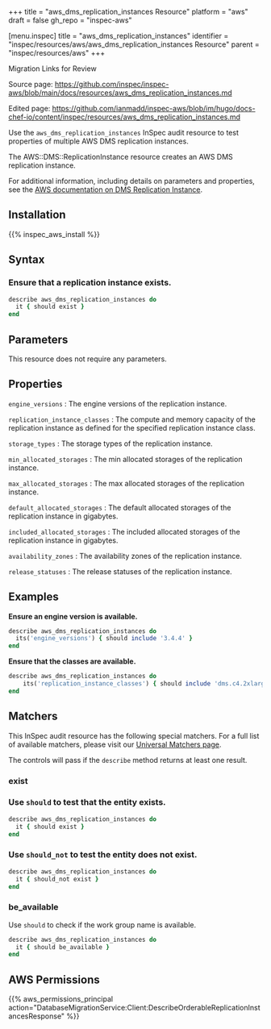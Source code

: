 +++
title = "aws_dms_replication_instances Resource"
platform = "aws"
draft = false
gh_repo = "inspec-aws"

[menu.inspec]
title = "aws_dms_replication_instances"
identifier = "inspec/resources/aws/aws_dms_replication_instances Resource"
parent = "inspec/resources/aws"
+++

<div class="admonition-note">
<p class="admonition-note-title">Migration Links for Review</p>
<div class="admonition-note-text">
<p>Source page: <a href="https://github.com/inspec/inspec-aws/blob/main/docs/resources/aws_dms_replication_instances.md">https://github.com/inspec/inspec-aws/blob/main/docs/resources/aws_dms_replication_instances.md</a></p>
<p>Edited page: <a href="https://github.com/ianmadd/inspec-aws/blob/im/hugo/docs-chef-io/content/inspec/resources/aws_dms_replication_instances.md">https://github.com/ianmadd/inspec-aws/blob/im/hugo/docs-chef-io/content/inspec/resources/aws_dms_replication_instances.md</a></p>
</div>
</div>


Use the `aws_dms_replication_instances` InSpec audit resource to test properties of multiple AWS DMS replication instances.

The AWS::DMS::ReplicationInstance resource creates an AWS DMS replication instance.

For additional information, including details on parameters and properties, see the [AWS documentation on DMS Replication Instance](https://docs.aws.amazon.com/AWSCloudFormation/latest/UserGuide/aws-resource-dms-replicationinstance.html).

## Installation

{{% inspec_aws_install %}}

## Syntax

### Ensure that a replication instance exists.

```ruby
describe aws_dms_replication_instances do
  it { should exist }
end
```

## Parameters

This resource does not require any parameters.

## Properties

`engine_versions`
: The engine versions of the replication instance.

`replication_instance_classes`
: The compute and memory capacity of the replication instance as defined for the specified replication instance class.

`storage_types`
: The storage types of the replication instance.

`min_allocated_storages`
: The min allocated storages of the replication instance.

`max_allocated_storages`
: The max allocated storages of the replication instance.

`default_allocated_storages`
: The default allocated storages of the replication instance in gigabytes.

`included_allocated_storages`
: The included allocated storages of the replication instance in gigabytes.

`availability_zones`
: The availability zones of the replication instance.

`release_statuses`
: The release statuses of the replication instance.

## Examples

**Ensure an engine version is available.**

```ruby
describe aws_dms_replication_instances do
  its('engine_versions') { should include '3.4.4' }
end
```

**Ensure that the classes are available.**

```ruby
describe aws_dms_replication_instances do
    its('replication_instance_classes') { should include 'dms.c4.2xlarge' }
end
```

## Matchers

This InSpec audit resource has the following special matchers. For a full list of available matchers, please visit our [Universal Matchers page](https://www.inspec.io/docs/reference/matchers/).

The controls will pass if the `describe` method returns at least one result.

### exist

### Use `should` to test that the entity exists.

```ruby
describe aws_dms_replication_instances do
  it { should exist }
end
```

### Use `should_not` to test the entity does not exist.

```ruby
describe aws_dms_replication_instances do
  it { should_not exist }
end
```

### be_available

Use `should` to check if the work group name is available.

```ruby
describe aws_dms_replication_instances do
  it { should be_available }
end
```

## AWS Permissions

{{% aws_permissions_principal action="DatabaseMigrationService:Client:DescribeOrderableReplicationInstancesResponse" %}}
